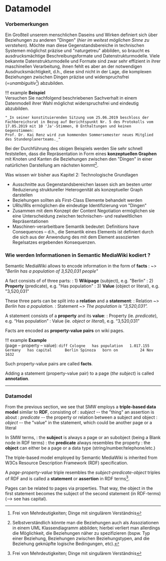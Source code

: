 # Datamodel


### Vorbemerkungen

Ein Großteil unserem menschlichen Daseins und Wirken definiert sich über Beziehungen zu anderen "Dingen" (_hier im weitest möglichen Sinne zu verstehen_). 
Möchte man diese Gegenstandsbereiche in technischen Systemen möglichst präzise und "naturgetreu" abbilden, so braucht es ausdrucksmächtige Beschreibungsformate und Datenstrukturmodelle.
Viele bekannte Datenstrukturmodelle und Formate sind zwar sehr effizient in ihrer maschinellen Verarbeitung, ihnen fehlt es aber an der notwendigen Ausdrucksmächtigkeit, d.h., diese sind nicht in der Lage, die komplexen Beziehungen zwischen Dingen präzise und widerspruchsfrei (=*unambiguitiv*[^1]) abzubilden.

[^1]: Frei von Mehrdeutigkeiten; Dinge mit singulärem Verständnis

!!! example
    **Beispiel**  
    Versuchen Sie nachfolgend beschriebenen Sachverhalt in einem Datenmodell ihrer Wahl möglichst widerspruchsfrei und eindeutig abzubilden.
    
    "_In seiner konstituierenden Sitzung vom 25.06.2019 beschloss der Fachbereichsrat in Bezug auf Berichtspunkt Nr. 5 des Protokolls vom 17.05.2019 mit 10 'Ja'-Stimmen, 0 Enthaltungen und keinen Gegenstimmen:  
    Prof. Dr. Kai Renz wird zum kommenden Sommersemester neues Mitglied des Stundenplanerteams._"

Bei der Durchführung des obigen Beispiels werden Sie sehr schnell feststellen, dass die Repräsentation in Form eines **konzeptuellen Graphen** mit Knoten und Kanten die Beziehungen zwischen den "Dingen" in einer natürlichen Darstellung am nächsten kommt[^2].

[^2]: Selbstverständlich könnte man die Beziehungen auch als Assoziationen in einem UML Klassendiagramm abbilden; hierbei verliert man allerdings die Möglichkeit, die Beziehungen näher zu spezifizieren (bspw. Typ einer Beziehung, Beziehungen zwischen Beziehungstypen, and die Beziehung geknüpfte logische Bedingungen, etc).

Was wissen wir bisher aus Kapitel 2: Technologische Grundlagen

* Ausschnitte aus Gegenstandsbereichen lassen sich am besten unter Reduzierung struktureller Heterogenität als konzeptueller Graph darstellen
* Beziehungen sollten als First-Class Elemente behandelt werden
* URIs/IRIs ermöglichen die eindeutige Identifizierung von "Dingen"
* Zusammen mit dem Konzept der Content Negotiation ermöglichen sie eine Unterscheidung zwischen technischen- und realweltlichen Repräsentationen
* Maschinen-verarbeitbare Semantik bedeutet: Definitions have Consequences  – d.h., die Semantik eines Elements ist definiert durch die sich aus der Anwendung des mit dem Element assozierten Regelsatzes ergebenden Konsequenzen.

  
### Wie werden Informationen in Semantic MediaWiki kodiert ?

<!-- Informationen in SWM is encoded in form of **property-value pairs** on pages. -->

<!-- TODO: Data in SMW is always encoded as property-value pairs on pages (Categories / Subobjects / concepts / results of #ask queries can also be "data"...) -->

Semantic MediaWiki allows to encode information in the form of **facts**
: ~> _"Berlin has a population of 3,520,031 people"_

A fact consists of of three parts:
: 1) **Wikipage** (subject), e.g. "Berlin"
: 2) **Property** (predicate), e.g. "Has population"
: 3) **Value** (object or literal), e.g. "3,520,031"

These three parts can be split into a **relation** and a **statement**:
: Relation ~> _Berlin has a population._
: Statement ~> _The population is “3,520,031”._

A statement consists of a **property** and its **value**:
: Property (ie. _predicate_), e.g. “Has population” 
: Value (ie. _object_ or _literal_), e.g. “3,520,031”

Facts are encoded as **property-value pairs** on wiki pages.

!!! example
    **Example**  
    (page – property – value):
    ``` diff
    Cologne   has population   1.017.155
    Germany   has capital      Berlin
    Spinoza   born on          24 Nov 1632
    ```

Such property-value pairs are called **facts**.

Adding a statement (property-value pair) to a page (_the subject_) is called **annotation**.

---

### Datamodel 

From the previous section, we see that SMW employs a **triple-based data model** similar to **RDF**, consisting of
: *subject* -- the "thing" an assertion is about
: *predicate* -- the property or relation between a subject and object
: *object* -- the "value" in the statement, which could be another page or a literal 

In SMW terms, 
: the **subject** is always a page or an subobject (being a Blank node in RDF terms)
: the **predicate** always resembles the property
: the **object** can either be a page or a data type (string/number/telephone/etc.)

The triple-based model employed by Semantic MediaWiki is inherited from W3Cs Resource Description Framework (RDF) specification.

A *page*-*property*-*value* triple resembles the *subject*-*predicate*-*object* triples of RDF and is called a **statement** or **assertion** in RDF terms[^1].


Pages can be related to pages via properties. 
That way, the object in the first statement becomes the subject of the second statement (in RDF-terms) (--> see has capital).